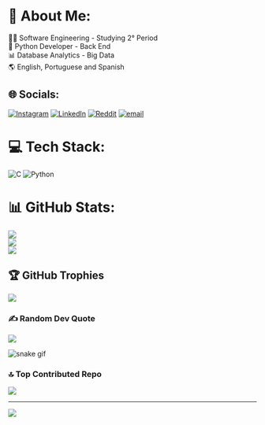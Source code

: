 # 💫 About Me:
👨‍💻 Software Engineering - Studying 2° Period<br>🐍 Python Developer  - Back End <br>📊 Database Analytics - Big Data <br>🌎 English, Portuguese and Spanish <br> 


## 🌐 Socials:
[![Instagram](https://img.shields.io/badge/Instagram-%23E4405F.svg?logo=Instagram&logoColor=white)](https://instagram.com/hikkicosilva) [![LinkedIn](https://img.shields.io/badge/LinkedIn-%230077B5.svg?logo=linkedin&logoColor=white)](https://linkedin.com/in/henriquecosilva) [![Reddit](https://img.shields.io/badge/Reddit-%23FF4500.svg?logo=Reddit&logoColor=white)](https://reddit.com/user/Warm-Operation-1601) [![email](https://img.shields.io/badge/Email-D14836?logo=gmail&logoColor=white)](mailto:henriquecosilva@outlook.com.br) 

# 💻 Tech Stack:
![C](https://img.shields.io/badge/c-%2300599C.svg?style=for-the-badge&logo=c&logoColor=white) ![Python](https://img.shields.io/badge/python-3670A0?style=for-the-badge&logo=python&logoColor=ffdd54)
# 📊 GitHub Stats:
![](https://github-readme-stats.vercel.app/api?username=hikicosilva&theme=dark&hide_border=false&include_all_commits=false&count_private=false)<br/>
![](https://nirzak-streak-stats.vercel.app/?user=hikicosilva&theme=dark&hide_border=false)<br/>
![](https://github-readme-stats.vercel.app/api/top-langs/?username=hikicosilva&theme=dark&hide_border=false&include_all_commits=false&count_private=false&layout=compact)

## 🏆 GitHub Trophies
![](https://github-profile-trophy.vercel.app/?username=hikicosilva&theme=gruvbox&no-frame=false&no-bg=false&margin-w=4)

### ✍️ Random Dev Quote
![](https://quotes-github-readme.vercel.app/api?type=horizontal&theme=dark)

![snake gif](https://github.com/hikicosilva/hikicosilva/blob/output/github-snake-dark.svg)

### 🔝 Top Contributed Repo
![](https://github-contributor-stats.vercel.app/api?username=hikicosilva&limit=5&theme=dark&combine_all_yearly_contributions=true)

---
[![](https://visitcount.itsvg.in/api?id=hikicosilva&icon=0&color=0)](https://visitcount.itsvg.in)



<!-- Proudly created with GPRM ( https://gprm.itsvg.in ) -->



